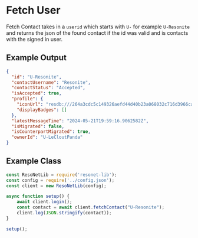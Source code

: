 # Fetch User
Fetch Contact takes in a ``userid`` which starts with ``U-`` for example ``U-Resonite`` and returns the json of the found contact if the id was valid and is contacts with the signed in user.

## Example Output
```json
{
  "id": "U-Resonite",
  "contactUsername": "Resonite",
  "contactStatus": "Accepted",
  "isAccepted": true,
  "profile": {
    "iconUrl": "resdb:///264a3cdc5c149326aefd44d40b23a068032c716d3966ca5dc883775eb236ac10.webp",
    "displayBadges": []
  },
  "latestMessageTime": "2024-05-21T19:59:16.9062582Z",
  "isMigrated": false,
  "isCounterpartMigrated": true,
  "ownerId": "U-LeCloutPanda"
}
```

## Example Class
```js
const ResoNetLib = require('resonet-lib');
const config = require('../config.json');
const client = new ResoNetLib(config);

async function setup() {
    await client.login();
    const contact = await client.fetchContact("U-Resonite");
    client.log(JSON.stringify(contact));
}

setup();
```